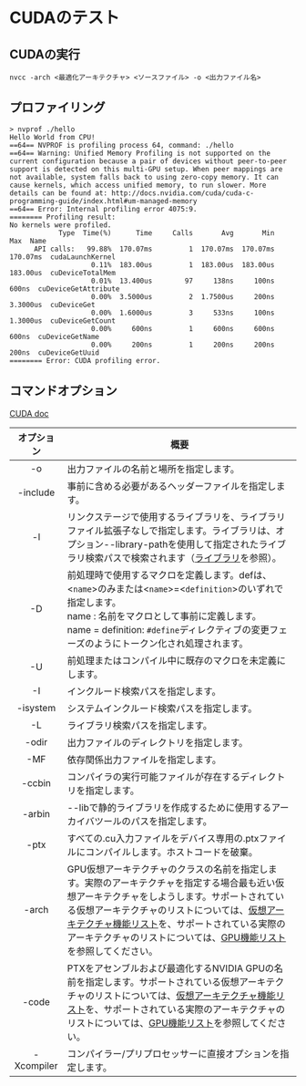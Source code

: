 # CUDAのテスト

## CUDAの実行
```
nvcc -arch <最適化アーキテクチャ> <ソースファイル> -o <出力ファイル名>
```

## プロファイリング
``` 
> nvprof ./hello
Hello World from CPU!
==64== NVPROF is profiling process 64, command: ./hello
==64== Warning: Unified Memory Profiling is not supported on the current configuration because a pair of devices without peer-to-peer support is detected on this multi-GPU setup. When peer mappings are not available, system falls back to using zero-copy memory. It can cause kernels, which access unified memory, to run slower. More details can be found at: http://docs.nvidia.com/cuda/cuda-c-programming-guide/index.html#um-managed-memory       
==64== Error: Internal profiling error 4075:9.
======== Profiling result:
No kernels were profiled.
            Type  Time(%)      Time     Calls       Avg       Min       Max  Name
      API calls:   99.88%  170.07ms         1  170.07ms  170.07ms  170.07ms  cudaLaunchKernel
                    0.11%  183.00us         1  183.00us  183.00us  183.00us  cuDeviceTotalMem
                    0.01%  13.400us        97     138ns     100ns     600ns  cuDeviceGetAttribute
                    0.00%  3.5000us         2  1.7500us     200ns  3.3000us  cuDeviceGet
                    0.00%  1.6000us         3     533ns     100ns  1.3000us  cuDeviceGetCount
                    0.00%     600ns         1     600ns     600ns     600ns  cuDeviceGetName
                    0.00%     200ns         1     200ns     200ns     200ns  cuDeviceGetUuid
======== Error: CUDA profiling error.
```

## コマンドオプション
[CUDA doc](https://docs.nvidia.com/cuda/cuda-compiler-driver-nvcc/index.html#nvcc-command-options)

| オプション | 概要 |
|:---:|-|
| -o | 出力ファイルの名前と場所を指定します。 |
| -include | 事前に含める必要があるヘッダーファイルを指定します。 |
| -l | リンクステージで使用するライブラリを、ライブラリファイル拡張子なしで指定します。ライブラリは、オプション--library-pathを使用して指定されたライブラリ検索パスで検索されます（[ライブラリ](https://docs.nvidia.com/cuda/cuda-compiler-driver-nvcc/index.html#libraries)を参照）。 |
| -D | 前処理時で使用するマクロを定義します。defは、<`name`>のみまたは<`name`>=<`definition`>のいずれで指定します。<br> name : 名前をマクロとして事前に定義します。<br> name = definition: ``#define``ディレクティブの変更フェーズのようにトークン化され処理されます。 |
| -U | 前処理またはコンパイル中に既存のマクロを未定義にします。 |
| -I | インクルード検索パスを指定します。 |
| -isystem | システムインクルード検索パスを指定します。 |
| -L | ライブラリ検索パスを指定します。 |
| -odir | 出力ファイルのディレクトリを指定します。 |
| -MF | 依存関係出力ファイルを指定します。 |
| -ccbin | コンパイラの実行可能ファイルが存在するディレクトリを指定します。|
| -arbin | --libで静的ライブラリを作成するために使用するアーカイバツールのパスを指定します。 |
| -ptx | すべての.cu入力ファイルをデバイス専用の.ptxファイルにコンパイルします。ホストコードを破棄。 |
| -arch | GPU仮想アーキテクチャのクラスの名前を指定します。実際のアーキテクチャを指定する場合最も近い仮想アーキテクチャをしようします。サポートされている仮想アーキテクチャのリストについては、[仮想アーキテクチャ機能リスト](https://docs.nvidia.com/cuda/cuda-compiler-driver-nvcc/index.html#virtual-architecture-feature-list)を、サポートされている実際のアーキテクチャのリストについては、[GPU機能リスト](https://docs.nvidia.com/cuda/cuda-compiler-driver-nvcc/index.html#gpu-feature-list)を参照してください。 |
| -code | PTXをアセンブルおよび最適化するNVIDIA GPUの名前を指定します。サポートされている仮想アーキテクチャのリストについては、[仮想アーキテクチャ機能リスト](https://docs.nvidia.com/cuda/cuda-compiler-driver-nvcc/index.html#virtual-architecture-feature-list)を、サポートされている実際のアーキテクチャのリストについては、[GPU機能リスト](https://docs.nvidia.com/cuda/cuda-compiler-driver-nvcc/index.html#gpu-feature-list)を参照してください。 |
| -Xcompiler | コンパイラー/プリプロセッサーに直接オプションを指定します。 |